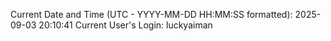 Current Date and Time (UTC - YYYY-MM-DD HH:MM:SS formatted): 2025-09-03 20:10:41
Current User's Login: luckyaiman
